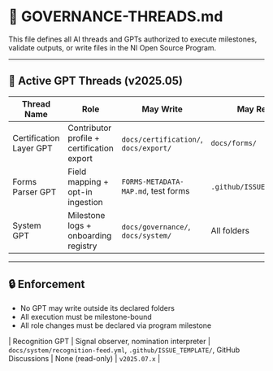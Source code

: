 # 🧠 GOVERNANCE-THREADS.md

This file defines all AI threads and GPTs authorized to execute milestones, validate outputs, or write files in the NI Open Source Program.

---

## 🔁 Active GPT Threads (v2025.05)

| Thread Name | Role | May Write | May Read | Milestones |
|-------------|------|-----------|----------|------------|
| Certification Layer GPT | Contributor profile + certification export | `docs/certification/`, `docs/export/` | `docs/forms/` | v2025.08 → v2025.18 |
| Forms Parser GPT | Field mapping + opt-in ingestion | `FORMS-METADATA-MAP.md`, test forms | `.github/ISSUE_TEMPLATE` | v2025.06.2 |
| System GPT | Milestone logs + onboarding registry | `docs/governance/`, `docs/system/` | All folders | v2025.06, v2025.13+ |

---

## 🔒 Enforcement

- No GPT may write outside its declared folders
- All execution must be milestone-bound
- All role changes must be declared via program milestone

| Recognition GPT | Signal observer, nomination interpreter | `docs/system/recognition-feed.yml`, `.github/ISSUE_TEMPLATE/`, GitHub Discussions | None (read-only) | `v2025.07.x` |

